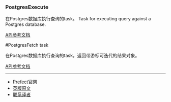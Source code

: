### PostgresExecute

在Postgres数据库执行查询的task。
Task for executing query against a Postgres database.

[API参考文档](https://docs.prefect.io/api/latest/tasks/postgres.html#postgresexecute)

#PostgresFetch task

在Postgres数据库执行查询的task，返回带游标可迭代的结果对象。

[API参考文档](https://docs.prefect.io/api/latest/tasks/postgres.html#postgresfetch)

***

- [Prefect官网](https://www.prefect.io/)
- [英版原文](https://docs.prefect.io/core/task_library/postgres.html)
- [联系译者](https://github.com/listen-lavender)
